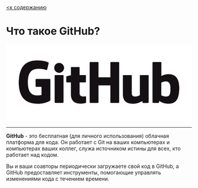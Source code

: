 [<к содержанию](./readme.md)

# **Что такое GitHub?**

![](./assets/github_PNG75.png)

---
**GitHub** - это бесплатная (для личного использования) облачная платформа для кода. Он работает с Git на ваших компьютерах и компьютерах ваших коллег, служа источником истины для всех, кто работает над кодом.

Вы и ваши соавторы периодически загружаете свой код в GitHub, а GitHub предоставляет инструменты, помогающие управлять изменениями кода с течением времени.
